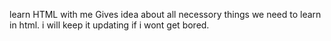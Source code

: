 learn HTML with me 
Gives idea about all necessory things we need to learn in html.
i will keep it updating if i wont get bored. 
